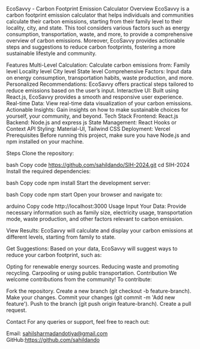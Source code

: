 EcoSavvy - Carbon Footprint Emission Calculator Overview EcoSavvy is a carbon footprint emission calculator that helps individuals and communities calculate their carbon emissions, starting from their family level to their locality, city, and state. This tool considers various factors such as energy consumption, transportation, waste, and more, to provide a comprehensive overview of carbon emissions. Moreover, EcoSavvy provides actionable steps and suggestions to reduce carbon footprints, fostering a more sustainable lifestyle and community.

Features Multi-Level Calculation: Calculate carbon emissions from: Family level Locality level City level State level Comprehensive Factors: Input data on energy consumption, transportation habits, waste production, and more. Personalized Recommendations: EcoSavvy offers practical steps tailored to reduce emissions based on the user’s input. Interactive UI: Built using React.js, EcoSavvy provides a smooth and responsive user experience. Real-time Data: View real-time data visualization of your carbon emissions. Actionable Insights: Gain insights on how to make sustainable choices for yourself, your community, and beyond. Tech Stack Frontend: React.js Backend: Node.js and express js State Management: React Hooks or Context API Styling: Material-UI, Tailwind CSS Deployment: Vercel Prerequisites Before running this project, make sure you have Node.js and npm installed on your machine.

Steps Clone the repository:

bash Copy code https://github.com/sahildando/SIH-2024.git cd SIH-2024 Install the required dependencies:

bash Copy code npm install Start the development server:

bash Copy code npm start Open your browser and navigate to:

arduino Copy code http://localhost:3000 Usage Input Your Data: Provide necessary information such as family size, electricity usage, transportation mode, waste production, and other factors relevant to carbon emission.

View Results: EcoSavvy will calculate and display your carbon emissions at different levels, starting from family to state.

Get Suggestions: Based on your data, EcoSavvy will suggest ways to reduce your carbon footprint, such as:

Opting for renewable energy sources. Reducing waste and promoting recycling. Carpooling or using public transportation. Contribution We welcome contributions from the community! To contribute:

Fork the repository. Create a new branch (git checkout -b feature-branch). Make your changes. Commit your changes (git commit -m 'Add new feature'). Push to the branch (git push origin feature-branch). Create a pull request.

Contact For any queries or support, feel free to reach out:

Email: sahilsharmadandotiya@gmail.com GitHub:https://github.com/sahildando